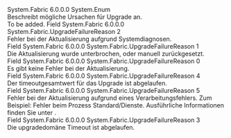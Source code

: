 <Type Name="UpgradeFailureReason" FullName="System.Fabric.UpgradeFailureReason">
  <TypeSignature Language="C#" Value="public enum UpgradeFailureReason" />
  <TypeSignature Language="ILAsm" Value=".class public auto ansi sealed UpgradeFailureReason extends System.Enum" />
  <TypeSignature Language="DocId" Value="T:System.Fabric.UpgradeFailureReason" />
  <TypeSignature Language="VB.NET" Value="Public Enum UpgradeFailureReason" />
  <TypeSignature Language="F#" Value="type UpgradeFailureReason = " />
  <AssemblyInfo>
    <AssemblyName>System.Fabric</AssemblyName>
    <AssemblyVersion>6.0.0.0</AssemblyVersion>
  </AssemblyInfo>
  <Base>
    <BaseTypeName>System.Enum</BaseTypeName>
  </Base>
  <Docs>
    <summary>
      <para>
            Beschreibt mögliche Ursachen für Upgrade an.
            </para>
    </summary>
    <remarks>To be added.</remarks>
  </Docs>
  <Members>
    <Member MemberName="HealthCheck">
      <MemberSignature Language="C#" Value="HealthCheck" />
      <MemberSignature Language="ILAsm" Value=".field public static literal valuetype System.Fabric.UpgradeFailureReason HealthCheck = int32(2)" />
      <MemberSignature Language="DocId" Value="F:System.Fabric.UpgradeFailureReason.HealthCheck" />
      <MemberSignature Language="VB.NET" Value="HealthCheck" />
      <MemberSignature Language="F#" Value="HealthCheck = 2" Usage="System.Fabric.UpgradeFailureReason.HealthCheck" />
      <MemberType>Field</MemberType>
      <AssemblyInfo>
        <AssemblyName>System.Fabric</AssemblyName>
        <AssemblyVersion>6.0.0.0</AssemblyVersion>
      </AssemblyInfo>
      <ReturnValue>
        <ReturnType>System.Fabric.UpgradeFailureReason</ReturnType>
      </ReturnValue>
      <MemberValue>2</MemberValue>
      <Docs>
        <summary>
          <para>
            Fehler bei der Aktualisierung aufgrund Systemdiagnosen.
            </para>
        </summary>
      </Docs>
    </Member>
    <Member MemberName="Interrupted">
      <MemberSignature Language="C#" Value="Interrupted" />
      <MemberSignature Language="ILAsm" Value=".field public static literal valuetype System.Fabric.UpgradeFailureReason Interrupted = int32(1)" />
      <MemberSignature Language="DocId" Value="F:System.Fabric.UpgradeFailureReason.Interrupted" />
      <MemberSignature Language="VB.NET" Value="Interrupted" />
      <MemberSignature Language="F#" Value="Interrupted = 1" Usage="System.Fabric.UpgradeFailureReason.Interrupted" />
      <MemberType>Field</MemberType>
      <AssemblyInfo>
        <AssemblyName>System.Fabric</AssemblyName>
        <AssemblyVersion>6.0.0.0</AssemblyVersion>
      </AssemblyInfo>
      <ReturnValue>
        <ReturnType>System.Fabric.UpgradeFailureReason</ReturnType>
      </ReturnValue>
      <MemberValue>1</MemberValue>
      <Docs>
        <summary>
          <para>
            Die Aktualisierung wurde unterbrochen, oder manuell zurückgesetzt.
            </para>
        </summary>
      </Docs>
    </Member>
    <Member MemberName="None">
      <MemberSignature Language="C#" Value="None" />
      <MemberSignature Language="ILAsm" Value=".field public static literal valuetype System.Fabric.UpgradeFailureReason None = int32(0)" />
      <MemberSignature Language="DocId" Value="F:System.Fabric.UpgradeFailureReason.None" />
      <MemberSignature Language="VB.NET" Value="None" />
      <MemberSignature Language="F#" Value="None = 0" Usage="System.Fabric.UpgradeFailureReason.None" />
      <MemberType>Field</MemberType>
      <AssemblyInfo>
        <AssemblyName>System.Fabric</AssemblyName>
        <AssemblyVersion>6.0.0.0</AssemblyVersion>
      </AssemblyInfo>
      <ReturnValue>
        <ReturnType>System.Fabric.UpgradeFailureReason</ReturnType>
      </ReturnValue>
      <MemberValue>0</MemberValue>
      <Docs>
        <summary>
          <para>
            Es gibt keine Fehler bei der Aktualisierung.
            </para>
        </summary>
      </Docs>
    </Member>
    <Member MemberName="OverallUpgradeTimeout">
      <MemberSignature Language="C#" Value="OverallUpgradeTimeout" />
      <MemberSignature Language="ILAsm" Value=".field public static literal valuetype System.Fabric.UpgradeFailureReason OverallUpgradeTimeout = int32(4)" />
      <MemberSignature Language="DocId" Value="F:System.Fabric.UpgradeFailureReason.OverallUpgradeTimeout" />
      <MemberSignature Language="VB.NET" Value="OverallUpgradeTimeout" />
      <MemberSignature Language="F#" Value="OverallUpgradeTimeout = 4" Usage="System.Fabric.UpgradeFailureReason.OverallUpgradeTimeout" />
      <MemberType>Field</MemberType>
      <AssemblyInfo>
        <AssemblyName>System.Fabric</AssemblyName>
        <AssemblyVersion>6.0.0.0</AssemblyVersion>
      </AssemblyInfo>
      <ReturnValue>
        <ReturnType>System.Fabric.UpgradeFailureReason</ReturnType>
      </ReturnValue>
      <MemberValue>4</MemberValue>
      <Docs>
        <summary>
          <para>
            Der timeoutgesamtwert für das Upgrade ist abgelaufen.
            </para>
        </summary>
      </Docs>
    </Member>
    <Member MemberName="ProcessingFailure">
      <MemberSignature Language="C#" Value="ProcessingFailure" />
      <MemberSignature Language="ILAsm" Value=".field public static literal valuetype System.Fabric.UpgradeFailureReason ProcessingFailure = int32(5)" />
      <MemberSignature Language="DocId" Value="F:System.Fabric.UpgradeFailureReason.ProcessingFailure" />
      <MemberSignature Language="VB.NET" Value="ProcessingFailure" />
      <MemberSignature Language="F#" Value="ProcessingFailure = 5" Usage="System.Fabric.UpgradeFailureReason.ProcessingFailure" />
      <MemberType>Field</MemberType>
      <AssemblyInfo>
        <AssemblyName>System.Fabric</AssemblyName>
        <AssemblyVersion>6.0.0.0</AssemblyVersion>
      </AssemblyInfo>
      <ReturnValue>
        <ReturnType>System.Fabric.UpgradeFailureReason</ReturnType>
      </ReturnValue>
      <MemberValue>5</MemberValue>
      <Docs>
        <summary>
          <para>
            Fehler bei der Aktualisierung aufgrund eines Verarbeitungsfehlers.
            Zum Beispiel: Fehler beim Prozess Standard/Dienste. Ausführliche Informationen finden Sie unter <see cref="P:System.Fabric.ApplicationUpgradeProgress.UpgradeStatusDetails" />.
            </para>
        </summary>
      </Docs>
    </Member>
    <Member MemberName="UpgradeDomainTimeout">
      <MemberSignature Language="C#" Value="UpgradeDomainTimeout" />
      <MemberSignature Language="ILAsm" Value=".field public static literal valuetype System.Fabric.UpgradeFailureReason UpgradeDomainTimeout = int32(3)" />
      <MemberSignature Language="DocId" Value="F:System.Fabric.UpgradeFailureReason.UpgradeDomainTimeout" />
      <MemberSignature Language="VB.NET" Value="UpgradeDomainTimeout" />
      <MemberSignature Language="F#" Value="UpgradeDomainTimeout = 3" Usage="System.Fabric.UpgradeFailureReason.UpgradeDomainTimeout" />
      <MemberType>Field</MemberType>
      <AssemblyInfo>
        <AssemblyName>System.Fabric</AssemblyName>
        <AssemblyVersion>6.0.0.0</AssemblyVersion>
      </AssemblyInfo>
      <ReturnValue>
        <ReturnType>System.Fabric.UpgradeFailureReason</ReturnType>
      </ReturnValue>
      <MemberValue>3</MemberValue>
      <Docs>
        <summary>
          <para>
            Die upgradedomäne Timeout ist abgelaufen.
            </para>
        </summary>
      </Docs>
    </Member>
  </Members>
</Type>